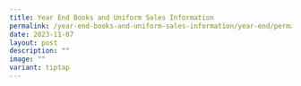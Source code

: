 ```yaml
---
title: Year End Books and Uniform Sales Information
permalink: /year-end-books-and-uniform-sales-information/year-end/permalink/
date: 2023-11-07
layout: post
description: ""
image: ""
variant: tiptap
---
```

